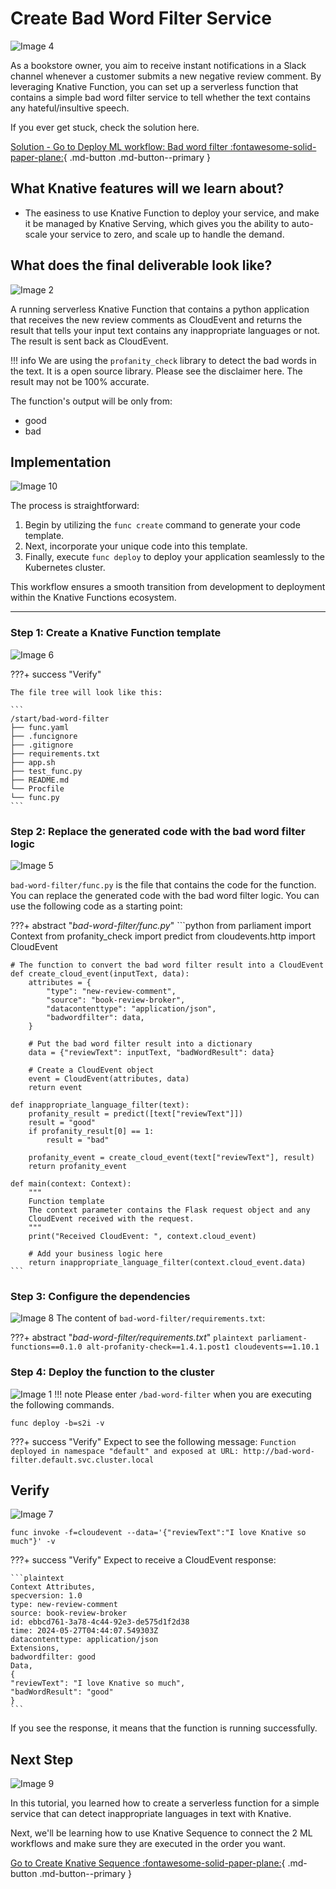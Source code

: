 # Create Bad Word Filter Service

![Image 4](images/image4.png)

As a bookstore owner, you aim to receive instant notifications in a Slack channel whenever a customer submits a new negative review comment. By leveraging Knative Function, you can set up a serverless function that contains a simple bad word filter service to tell whether the text contains any hateful/insultive speech.

If you ever get stuck, check the solution here.

[Solution - Go to Deploy ML workflow: Bad word filter :fontawesome-solid-paper-plane:](../page-3/solution-create-bad-word-filter-service.md){ .md-button .md-button--primary }

## **What Knative features will we learn about?**

- The easiness to use Knative Function to deploy your service, and make it be managed by Knative Serving, which gives you the ability to auto-scale your service to zero, and scale up to handle the demand.

## **What does the final deliverable look like?**

![Image 2](images/image2.png)

A running serverless Knative Function that contains a python application that receives the new review comments as CloudEvent and returns the result that tells your input text contains any inappropriate languages or not. The result is sent back as CloudEvent.

!!! info
    We are using the `profanity_check` library to detect the bad words in the text. It is a open source library. Please see the disclaimer here. The result may not be 100% accurate.

The function's output will be only from:

- good
- bad

## **Implementation**

![Image 10](images/image10.png)

The process is straightforward:

1. Begin by utilizing the `func create` command to generate your code template.
2. Next, incorporate your unique code into this template.
3. Finally, execute `func deploy` to deploy your application seamlessly to the Kubernetes cluster.

This workflow ensures a smooth transition from development to deployment within the Knative Functions ecosystem.

---

### **Step 1: Create a Knative Function template**

![Image 6](images/image6.png)

???+ success "Verify"

    The file tree will look like this:

    ```
    /start/bad-word-filter
    ├── func.yaml
    ├── .funcignore
    ├── .gitignore
    ├── requirements.txt
    ├── app.sh
    ├── test_func.py
    ├── README.md
    └── Procfile
    └── func.py
    ```

### **Step 2: Replace the generated code with the bad word filter logic**

![Image 5](images/image5.png)

`bad-word-filter/func.py` is the file that contains the code for the function. You can replace the generated code with the bad word filter logic. You can use the following code as a starting point:

???+ abstract "_bad-word-filter/func.py_"
    ```python
    from parliament import Context
    from profanity_check import predict
    from cloudevents.http import CloudEvent

    # The function to convert the bad word filter result into a CloudEvent
    def create_cloud_event(inputText, data):
        attributes = {
            "type": "new-review-comment",
            "source": "book-review-broker",
            "datacontenttype": "application/json",
            "badwordfilter": data,
        }

        # Put the bad word filter result into a dictionary
        data = {"reviewText": inputText, "badWordResult": data}

        # Create a CloudEvent object
        event = CloudEvent(attributes, data)
        return event

    def inappropriate_language_filter(text):
        profanity_result = predict([text["reviewText"]])
        result = "good"
        if profanity_result[0] == 1:
            result = "bad"
        
        profanity_event = create_cloud_event(text["reviewText"], result)
        return profanity_event

    def main(context: Context):
        """
        Function template
        The context parameter contains the Flask request object and any
        CloudEvent received with the request.
        """
        print("Received CloudEvent: ", context.cloud_event)

        # Add your business logic here
        return inappropriate_language_filter(context.cloud_event.data)
    ```

### **Step 3: Configure the dependencies**

![Image 8](images/image8.png)
The content of `bad-word-filter/requirements.txt`:

???+ abstract "_bad-word-filter/requirements.txt_"
    ```plaintext
    parliament-functions==0.1.0
    alt-profanity-check==1.4.1.post1
    cloudevents==1.10.1
    ```

### **Step 4: Deploy the function to the cluster**

![Image 1](images/image1.png)
!!! note
    Please enter `/bad-word-filter` when you are executing the following commands.

```plaintext
func deploy -b=s2i -v
```
???+ success "Verify"
    Expect to see the following message:
    ```
    Function deployed in namespace "default" and exposed at URL:
    http://bad-word-filter.default.svc.cluster.local
    ```

## **Verify**

![Image 7](images/image7.png)

```plaintext
func invoke -f=cloudevent --data='{"reviewText":"I love Knative so much"}' -v
```

???+ success "Verify"
    Expect to receive a CloudEvent response:

    ```plaintext
    Context Attributes,
    specversion: 1.0
    type: new-review-comment
    source: book-review-broker
    id: ebbcd761-3a78-4c44-92e3-de575d1f2d38
    time: 2024-05-27T04:44:07.549303Z
    datacontenttype: application/json
    Extensions,
    badwordfilter: good
    Data,
    {
    "reviewText": "I love Knative so much",
    "badWordResult": "good"
    }
    ```

If you see the response, it means that the function is running successfully.

## **Next Step**

![Image 9](images/image9.png)

In this tutorial, you learned how to create a serverless function for a simple service that can detect inappropriate languages in text with Knative. 

Next, we'll be learning how to use Knative Sequence to connect the 2 ML workflows and make sure they are executed in the order you want. 

[Go to Create Knative Sequence :fontawesome-solid-paper-plane:](../page-4/create-sequence-to-streamline-ML-workflows.md){ .md-button .md-button--primary }
